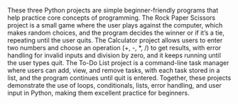 These three Python projects are simple beginner-friendly programs that help practice core concepts of programming. The Rock Paper Scissors project is a small game where the user plays against the computer, which makes random choices, and the program decides the winner or if it’s a tie, repeating until the user quits. The Calculator project allows users to enter two numbers and choose an operation (+, -, *, /) to get results, with error handling for invalid inputs and division by zero, and it keeps running until the user types quit. The To-Do List project is a command-line task manager where users can add, view, and remove tasks, with each task stored in a list, and the program continues until quit is entered. Together, these projects demonstrate the use of loops, conditionals, lists, error handling, and user input in Python, making them excellent practice for beginners.
